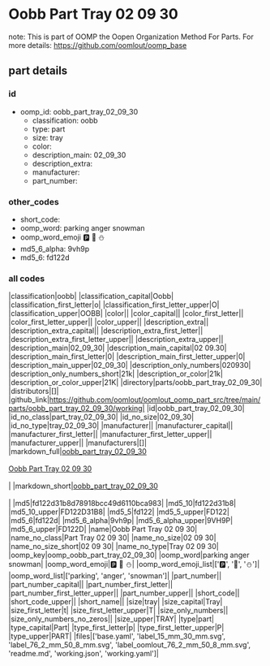 # Oobb Part Tray 02 09 30  

note: This is part of OOMP the Oopen Organization Method For Parts. For more details: https://github.com/oomlout/oomp_base

##  part details





### id
* oomp_id: oobb_part_tray_02_09_30
  * classification: oobb
  * type: part
  * size: tray
  * color: 
  * description_main: 02_09_30
  * description_extra: 
  * manufacturer: 
  * part_number: 

### other_codes
* short_code: 
* oomp_word: parking anger snowman
* oomp_word_emoji :parking: :anger: :snowman:
* md5_6_alpha: 9vh9p
* md5_6: fd122d

### all codes 
|classification|oobb|
|classification_capital|Oobb|
|classification_first_letter|o|
|classification_first_letter_upper|O|
|classification_upper|OOBB|
|color||
|color_capital||
|color_first_letter||
|color_first_letter_upper||
|color_upper||
|description_extra||
|description_extra_capital||
|description_extra_first_letter||
|description_extra_first_letter_upper||
|description_extra_upper||
|description_main|02_09_30|
|description_main_capital|02 09.30|
|description_main_first_letter|0|
|description_main_first_letter_upper|0|
|description_main_upper|02_09_30|
|description_only_numbers|020930|
|description_only_numbers_short|21k|
|description_or_color|21k|
|description_or_color_upper|21K|
|directory|parts/oobb_part_tray_02_09_30|
|distributors|[]|
|github_link|https://github.com/oomlout/oomlout_oomp_part_src/tree/main/parts/oobb_part_tray_02_09_30/working|
|id|oobb_part_tray_02_09_30|
|id_no_class|part_tray_02_09_30|
|id_no_size|02_09_30|
|id_no_type|tray_02_09_30|
|manufacturer||
|manufacturer_capital||
|manufacturer_first_letter||
|manufacturer_first_letter_upper||
|manufacturer_upper||
|manufacturers|[]|
|markdown_full|[oobb_part_tray_02_09_30](https://github.com/oomlout/oomlout_oomp_part_src/tree/main/parts/oobb_part_tray_02_09_30/working)<br>[](https://github.com/oomlout/oomlout_oomp_part_src/tree/main/parts/oobb_part_tray_02_09_30/working)<br>[Oobb Part Tray 02 09 30](https://github.com/oomlout/oomlout_oomp_part_src/tree/main/parts/oobb_part_tray_02_09_30/working)<br><br>|
|markdown_short|[oobb_part_tray_02_09_30](https://github.com/oomlout/oomlout_oomp_part_src/tree/main/parts/oobb_part_tray_02_09_30/working)<br><br>|
|md5|fd122d31b8d78918bcc49d6110bca983|
|md5_10|fd122d31b8|
|md5_10_upper|FD122D31B8|
|md5_5|fd122|
|md5_5_upper|FD122|
|md5_6|fd122d|
|md5_6_alpha|9vh9p|
|md5_6_alpha_upper|9VH9P|
|md5_6_upper|FD122D|
|name|Oobb Part Tray 02 09 30|
|name_no_class|Part Tray 02 09 30|
|name_no_size|02 09 30|
|name_no_size_short|02 09 30|
|name_no_type|Tray 02 09 30|
|oomp_key|oomp_oobb_part_tray_02_09_30|
|oomp_word|parking anger snowman|
|oomp_word_emoji|:parking: :anger: :snowman:|
|oomp_word_emoji_list|[':parking:', ':anger:', ':snowman:']|
|oomp_word_list|['parking', 'anger', 'snowman']|
|part_number||
|part_number_capital||
|part_number_first_letter||
|part_number_first_letter_upper||
|part_number_upper||
|short_code||
|short_code_upper||
|short_name||
|size|tray|
|size_capital|Tray|
|size_first_letter|t|
|size_first_letter_upper|T|
|size_only_numbers||
|size_only_numbers_no_zeros||
|size_upper|TRAY|
|type|part|
|type_capital|Part|
|type_first_letter|p|
|type_first_letter_upper|P|
|type_upper|PART|
|files|['base.yaml', 'label_15_mm_30_mm.svg', 'label_76_2_mm_50_8_mm.svg', 'label_oomlout_76_2_mm_50_8_mm.svg', 'readme.md', 'working.json', 'working.yaml']|
